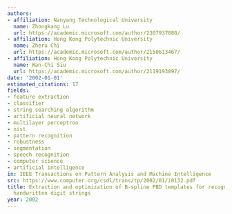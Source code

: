 ```yaml
---
authors:
- affiliation: Nanyang Technological University
  name: Zhongkang Lu
  url: https://academic.microsoft.com/author/2307937880/
- affiliation: Hong Kong Polytechnic University
  name: Zheru Chi
  url: https://academic.microsoft.com/author/2150613467/
- affiliation: Hong Kong Polytechnic University
  name: Wan-Chi Siu
  url: https://academic.microsoft.com/author/2119193897/
date: '2002-01-01'
estimated_citations: 17
fields:
- feature extraction
- classifier
- string searching algorithm
- artificial neural network
- multilayer perceptron
- nist
- pattern recognition
- robustness
- segmentation
- speech recognition
- computer science
- artificial intelligence
in: IEEE Transactions on Pattern Analysis and Machine Intelligence
src: https://www.computer.org/csdl/trans/tp/2002/01/i0132.pdf
title: Extraction and optimization of B-spline PBD templates for recognition of connected
  handwritten digit strings
year: 2002
---
```

